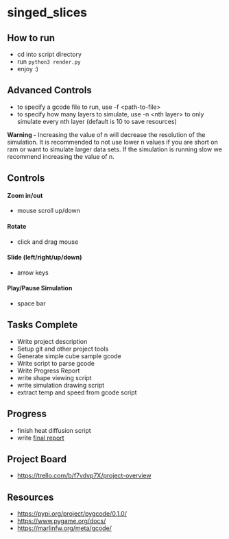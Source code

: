 # singed_slices

## How to run
- cd into script directory
- run `python3 render.py`
- enjoy :\)

## Advanced Controls
- to specify a gcode file to run, use -f \<path-to-file>
- to specify how many layers to simulate, use -n \<nth layer> to only simulate every nth layer (default is 10 to save resources)

 **Warning -**
Increasing the value of n will decrease the resolution of the simulation. It is recommended to not use lower n values if you are short on ram or want to simulate larger data sets. If the simulation is running slow we recommend increasing the value of n.

## Controls
#### Zoom in/out
- mouse scroll up/down
#### Rotate
- click and drag mouse
#### Slide (left/right/up/down)
- arrow keys
#### Play/Pause Simulation
- space bar

## Tasks Complete
- Write project description
- Setup git and other project tools
- Generate simple cube sample gcode
- Write script to parse gcode
- Write Progress Report
- write shape viewing script
- write simulation drawing script
- extract temp and speed from gcode script

## Progress
- finish heat diffusion script
- write [final report](https://www.overleaf.com/project/642da1880c0552fdb4473e66)

## Project Board 
- https://trello.com/b/f7vdvp7X/project-overview

## Resources
- https://pypi.org/project/pygcode/0.1.0/
- https://www.pygame.org/docs/
- https://marlinfw.org/meta/gcode/
